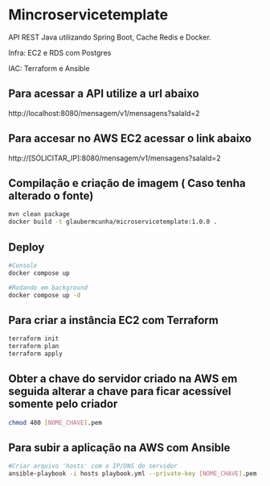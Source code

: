 # Mincroservicetemplate
API REST Java utilizando Spring Boot, Cache Redis e Docker. 

Infra: EC2 e RDS com Postgres

IAC: Terraform e Ansible

## Para acessar a API utilize a url abaixo
http://localhost:8080/mensagem/v1/mensagens?salaId=2

## Para accesar no AWS EC2 acessar o link abaixo
http://[SOLICITAR_IP]:8080/mensagem/v1/mensagens?salaId=2

## Compilação e criação de imagem ( Caso tenha alterado o fonte)
```bash
mvn clean package
docker build -t glaubermcunha/microservicetemplate:1.0.0 .
```

## Deploy
```bash
#Console
docker compose up 

#Rodando em background
docker compose up -d
```
## Para criar a instância EC2 com Terraform
```bash
terraform init
terraform plan
terraform apply
```

## Obter a chave do servidor criado na AWS em seguida alterar a chave para ficar acessível somente pelo criador
```bash
chmod 400 [NOME_CHAVE].pem
```

## Para subir a aplicação na AWS com Ansible
```bash
#Criar arquivo 'hosts' com o IP/DNS do servidor
ansible-playbook -i hosts playbook.yml --private-key [NOME_CHAVE].pem -u ubuntu
```
